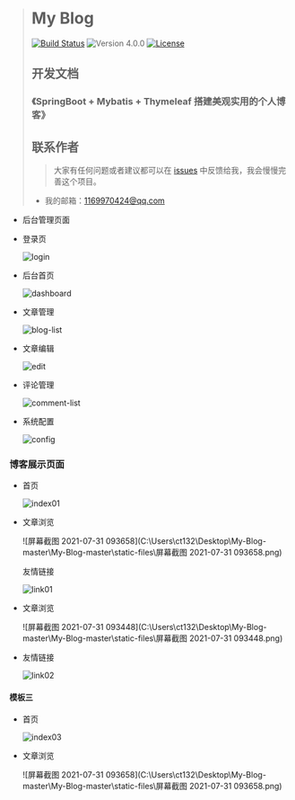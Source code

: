 > # My Blog
>
> [![Build Status](https://travis-ci.org/ZHENFENG13/My-Blog.svg?branch=master)](https://travis-ci.org/ZHENFENG13/My-Blog)
> ![Version 4.0.0](https://img.shields.io/badge/version-4.0.0-yellow.svg)
> [![License](https://img.shields.io/badge/license-apache-blue.svg)](https://github.com/ZHENFENG13/My-Blog/blob/master/LICENSE)
>
> ## 开发文档
>
> ### 《SpringBoot + Mybatis + Thymeleaf 搭建美观实用的个人博客》
>
> ## 联系作者
>
> > 大家有任何问题或者建议都可以在 [issues](https://github.com/ZHENFENG13/My-Blog/issues) 中反馈给我，我会慢慢完善这个项目。
>
> - 我的邮箱：1169970424@qq.com



- 后台管理页面

- 登录页

	![login](static-files/login.png)

- 后台首页

	![dashboard](static-files/dashboard.png)

- 文章管理

	![blog-list](static-files/blog-list.png)

- 文章编辑

	![edit](static-files/edit.png)

- 评论管理

	![comment-list](static-files/comment-list.png)

- 系统配置

	![config](static-files/config.png)

### 博客展示页面

- 首页

	![index01](static-files/index01.png)

- 文章浏览

  ![屏幕截图 2021-07-31 093658](C:\Users\ct132\Desktop\My-Blog-master\My-Blog-master\static-files\屏幕截图 2021-07-31 093658.png)

  友情链接

  ![link01](static-files/link01.png)

- 文章浏览

	![屏幕截图 2021-07-31 093448](C:\Users\ct132\Desktop\My-Blog-master\My-Blog-master\static-files\屏幕截图 2021-07-31 093448.png)

- 友情链接

	![link02](static-files/link02.png)

#### 模板三

- 首页

  ![index03](static-files/index03.png)

- 文章浏览

  ![屏幕截图 2021-07-31 093658](C:\Users\ct132\Desktop\My-Blog-master\My-Blog-master\static-files\屏幕截图 2021-07-31 093658.png)

  
